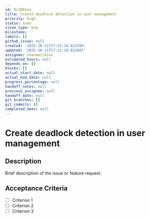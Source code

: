 ```yaml
---
id: 8c1001ea
title: Create deadlock detection in user management
priority: high
status: todo
issue_type: bug
milestone: ''
labels: []
github_issue: null
created: '2025-10-11T17:21:18.812594'
updated: '2025-10-11T17:21:18.812607'
assignee: shanewilkins
estimated_hours: null
depends_on: []
blocks: []
actual_start_date: null
actual_end_date: null
progress_percentage: null
handoff_notes: null
previous_assignee: null
handoff_date: null
git_branches: []
git_commits: []
completed_date: null
---
```


# Create deadlock detection in user management

## Description

Brief description of the issue or feature request.

## Acceptance Criteria

- [ ] Criterion 1
- [ ] Criterion 2
- [ ] Criterion 3
